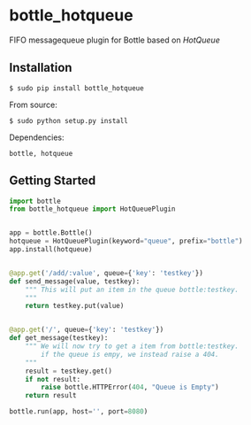 # bottle_hotqueue

FIFO messagequeue plugin for Bottle based on _HotQueue_

## Installation

    $ sudo pip install bottle_hotqueue

From source:

    $ sudo python setup.py install

Dependencies:

    bottle, hotqueue

## Getting Started
```python
import bottle
from bottle_hotqueue import HotQueuePlugin


app = bottle.Bottle()
hotqueue = HotQueuePlugin(keyword="queue", prefix="bottle")
app.install(hotqueue)


@app.get('/add/:value', queue={'key': 'testkey'})
def send_message(value, testkey):
    """ This will put an item in the queue bottle:testkey.
    """
    return testkey.put(value)


@app.get('/', queue={'key': 'testkey'})
def get_message(testkey):
    """ We will now try to get a item from bottle:testkey.
        if the queue is empy, we instead raise a 404.
    """
    result = testkey.get()
    if not result:
        raise bottle.HTTPError(404, "Queue is Empty")
    return result

bottle.run(app, host='', port=8080)
```